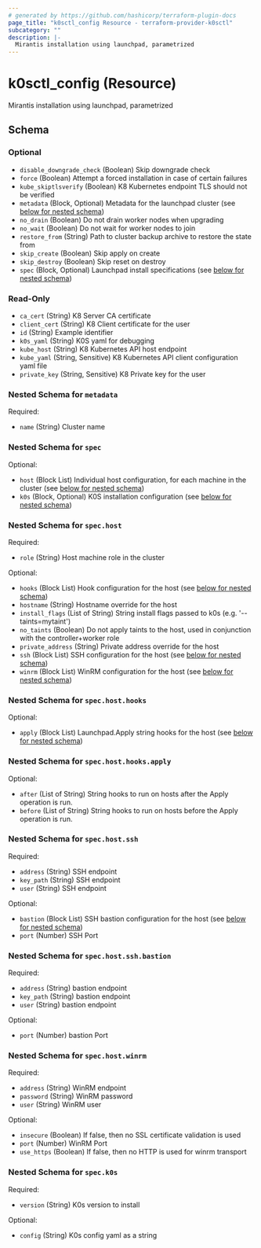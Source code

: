 ```yaml
---
# generated by https://github.com/hashicorp/terraform-plugin-docs
page_title: "k0sctl_config Resource - terraform-provider-k0sctl"
subcategory: ""
description: |-
  Mirantis installation using launchpad, parametrized
---
```


# k0sctl_config (Resource)

Mirantis installation using launchpad, parametrized



<!-- schema generated by tfplugindocs -->
## Schema

### Optional

- `disable_downgrade_check` (Boolean) Skip downgrade check
- `force` (Boolean) Attempt a forced installation in case of certain failures
- `kube_skiptlsverify` (Boolean) K8 Kubernetes endpoint TLS should not be verified
- `metadata` (Block, Optional) Metadata for the launchpad cluster (see [below for nested schema](#nestedblock--metadata))
- `no_drain` (Boolean) Do not drain worker nodes when upgrading
- `no_wait` (Boolean) Do not wait for worker nodes to join
- `restore_from` (String) Path to cluster backup archive to restore the state from
- `skip_create` (Boolean) Skip apply on create
- `skip_destroy` (Boolean) Skip reset on destroy
- `spec` (Block, Optional) Launchpad install specifications (see [below for nested schema](#nestedblock--spec))

### Read-Only

- `ca_cert` (String) K8 Server CA certificate
- `client_cert` (String) K8 Client certificate for the user
- `id` (String) Example identifier
- `k0s_yaml` (String) K0S yaml for debugging
- `kube_host` (String) K8 Kubernetes API host endpoint
- `kube_yaml` (String, Sensitive) K8 Kubernetes API client configuration yaml file
- `private_key` (String, Sensitive) K8 Private key for the user

<a id="nestedblock--metadata"></a>
### Nested Schema for `metadata`

Required:

- `name` (String) Cluster name


<a id="nestedblock--spec"></a>
### Nested Schema for `spec`

Optional:

- `host` (Block List) Individual host configuration, for each machine in the cluster (see [below for nested schema](#nestedblock--spec--host))
- `k0s` (Block, Optional) K0S installation configuration (see [below for nested schema](#nestedblock--spec--k0s))

<a id="nestedblock--spec--host"></a>
### Nested Schema for `spec.host`

Required:

- `role` (String) Host machine role in the cluster

Optional:

- `hooks` (Block List) Hook configuration for the host (see [below for nested schema](#nestedblock--spec--host--hooks))
- `hostname` (String) Hostname override for the host
- `install_flags` (List of String) String install flags passed to k0s (e.g. '--taints=mytaint')
- `no_taints` (Boolean) Do not apply taints to the host, used in conjunction with the controller+worker role
- `private_address` (String) Private address override for the host
- `ssh` (Block List) SSH configuration for the host (see [below for nested schema](#nestedblock--spec--host--ssh))
- `winrm` (Block List) WinRM configuration for the host (see [below for nested schema](#nestedblock--spec--host--winrm))

<a id="nestedblock--spec--host--hooks"></a>
### Nested Schema for `spec.host.hooks`

Optional:

- `apply` (Block List) Launchpad.Apply string hooks for the host (see [below for nested schema](#nestedblock--spec--host--hooks--apply))

<a id="nestedblock--spec--host--hooks--apply"></a>
### Nested Schema for `spec.host.hooks.apply`

Optional:

- `after` (List of String) String hooks to run on hosts after the Apply operation is run.
- `before` (List of String) String hooks to run on hosts before the Apply operation is run.



<a id="nestedblock--spec--host--ssh"></a>
### Nested Schema for `spec.host.ssh`

Required:

- `address` (String) SSH endpoint
- `key_path` (String) SSH endpoint
- `user` (String) SSH endpoint

Optional:

- `bastion` (Block List) SSH bastion configuration for the host (see [below for nested schema](#nestedblock--spec--host--ssh--bastion))
- `port` (Number) SSH Port

<a id="nestedblock--spec--host--ssh--bastion"></a>
### Nested Schema for `spec.host.ssh.bastion`

Required:

- `address` (String) bastion endpoint
- `key_path` (String) bastion endpoint
- `user` (String) bastion endpoint

Optional:

- `port` (Number) bastion Port



<a id="nestedblock--spec--host--winrm"></a>
### Nested Schema for `spec.host.winrm`

Required:

- `address` (String) WinRM endpoint
- `password` (String) WinRM password
- `user` (String) WinRM user

Optional:

- `insecure` (Boolean) If false, then no SSL certificate validation is used
- `port` (Number) WinRM Port
- `use_https` (Boolean) If false, then no HTTP is used for winrm transport



<a id="nestedblock--spec--k0s"></a>
### Nested Schema for `spec.k0s`

Required:

- `version` (String) K0s version to install

Optional:

- `config` (String) K0s config yaml as a string
